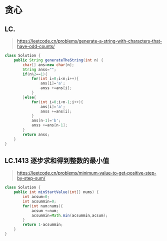 # 贪心
## LC.
> https://leetcode.cn/problems/generate-a-string-with-characters-that-have-odd-counts/

```java
class Solution {
    public String generateTheString(int n) {
        char[] ans=new char[n];
        String anss="";
        if(n%2==1){
            for(int i=0;i<n;i++){
                ans[i]='a';
                anss +=ans[i];
            }
        }else{
            for(int i=0;i<n-1;i++){
                ans[i]='a';
                anss +=ans[i];
            }
            ans[n-1]='b';
            anss +=ans[n-1];
        }
        return anss;
    }
}
```

## LC.1413 逐步求和得到整数的最小值
> https://leetcode.cn/problems/minimum-value-to-get-positive-step-by-step-sum/
```java
class Solution {
    public int minStartValue(int[] nums) {
        int acsum=0;
        int acsummin=0;
        for(int num:nums){
            acsum +=num;
            acsummin=Math.min(acsummin,acsum);
        }
        return 1-acsummin;
    }
}
```
